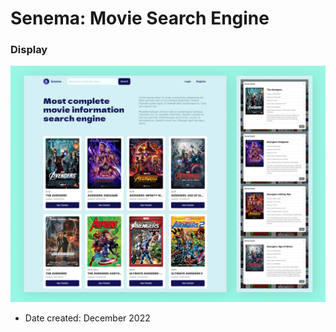 # Senema: Movie Search Engine

### Display
![Display](https://raw.githubusercontent.com/luqmanherifa/luqman-herifa-personal-portfolio-v2/main/public/works/senema.png)

- Date created: December 2022
